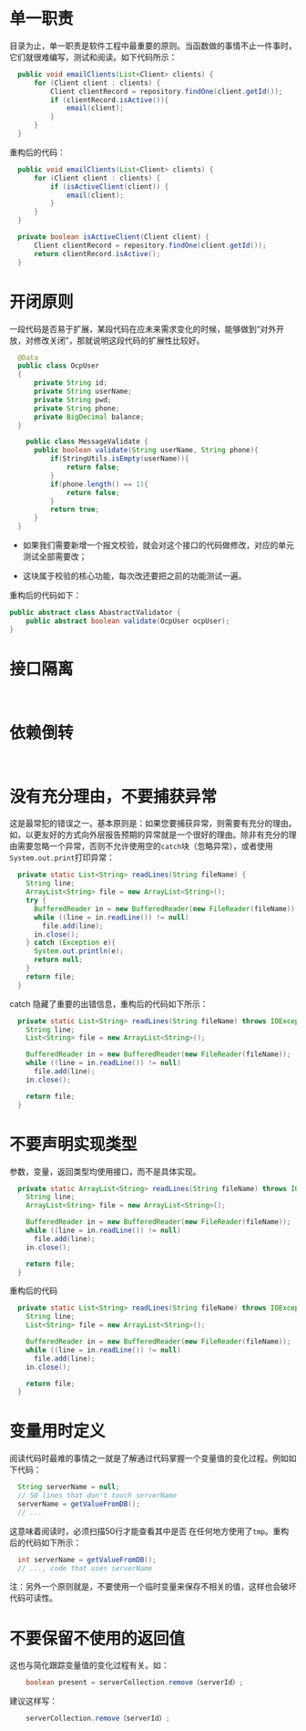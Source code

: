 # 单一职责

目录为止，单一职责是软件工程中最重要的原则。当函数做的事情不止一件事时，它们就很难编写，测试和阅读。如下代码所示：

```java
  public void emailClients(List<Client> clients) {
      for (Client client : clients) {
          Client clientRecord = repository.findOne(client.getId());
          if (clientRecord.isActive()){
              email(client);
          }
      }
  }
```

重构后的代码：

```java
  public void emailClients(List<Client> clients) {
      for (Client client : clients) {
          if (isActiveClient(client)) {
              email(client);
          }
      }
  }

  private boolean isActiveClient(Client client) {
      Client clientRecord = repository.findOne(client.getId());
      return clientRecord.isActive();
  }
```



# 开闭原则

一段代码是否易于扩展，某段代码在应未来需求变化的时候，能够做到“对外开放，对修改关闭”，那就说明这段代码的扩展性比较好。

```java
  @Data
  public class OcpUser
  {
      private String id;
      private String userName;
      private String pwd;
      private String phone;
      private BigDecimal balance;
  }

	public class MessageValidate {
      public boolean validate(String userName, String phone){
          if(StringUtils.isEmpty(userName)){
              return false;
          }
          if(phone.length() == 1){
              return false;
          }
          return true;
      }
  }
```

* 如果我们需要新增一个报文校验，就会对这个接口的代码做修改，对应的单元测试全部需要改；

* 这块属于校验的核心功能，每次改还要把之前的功能测试一遍。

重构后的代码如下：

```java
public abstract class AbastractValidator {
    public abstract boolean validate(OcpUser ocpUser);
}
```



# 接口隔离

```java

```



```java

```



# 依赖倒转



```java

```



```java

```





# 没有充分理由，不要捕获异常

这是最常犯的错误之一。基本原则是：如果您要捕获异常，则需要有充分的理由。如，以更友好的方式向外层报告预期的异常就是一个很好的理由。除非有充分的理由需要忽略一个异常，否则不允许使用空的`catch`块（忽略异常），或者使用 ```System.out.print```打印异常：

```java
  private static List<String> readLines(String fileName) {
    String line;
    ArrayList<String> file = new ArrayList<String>();
    try {    
      BufferedReader in = new BufferedReader(new FileReader(fileName));
      while ((line = in.readLine()) != null)
        file.add(line);
      in.close();
    } catch (Exception e){
      System.out.println(e);
      return null;
    }
    return file;
  }
```

catch 隐藏了重要的出错信息，重构后的代码如下所示：
```java
  private static List<String> readLines(String fileName) throws IOException {
    String line;
    List<String> file = new ArrayList<String>();

    BufferedReader in = new BufferedReader(new FileReader(fileName));
    while ((line = in.readLine()) != null)
      file.add(line);
    in.close();

    return file;
  }
```



# 不要声明实现类型

参数，变量，返回类型均使用接口，而不是具体实现。

```java
  private static ArrayList<String> readLines(String fileName) throws IOException {
    String line;
    ArrayList<String> file = new ArrayList<String>();

    BufferedReader in = new BufferedReader(new FileReader(fileName));
    while ((line = in.readLine()) != null)
      file.add(line);
    in.close();

    return file;
  }
```



重构后的代码

```java
  private static List<String> readLines(String fileName) throws IOException {
    String line;
    List<String> file = new ArrayList<String>();

    BufferedReader in = new BufferedReader(new FileReader(fileName));
    while ((line = in.readLine()) != null)
      file.add(line);
    in.close();

    return file;
  }
```



# 变量用时定义

阅读代码时最难的事情之一就是了解通过代码掌握一个变量值的变化过程。例如如下代码：

```java
  String serverName = null;
  // 50 lines that don't touch serverName
  serverName = getValueFromDB();
  // ...
```

这意味着阅读时，必须扫描50行才能查看其中是否 在任何地方使用了`tmp`。重构后的代码如下所示：

```java
  int serverName = getValueFromDB();
  // ..., code that uses serverName
```

注：另外一个原则就是，不要使用一个临时变量来保存不相关的值，这样也会破坏代码可读性。



# 不要保留不使用的返回值

这也与简化跟踪变量值的变化过程有关。如：

```java
	boolean present = serverCollection.remove（serverId）;
```

建议这样写：

```java
	serverCollection.remove（serverId）;
```

